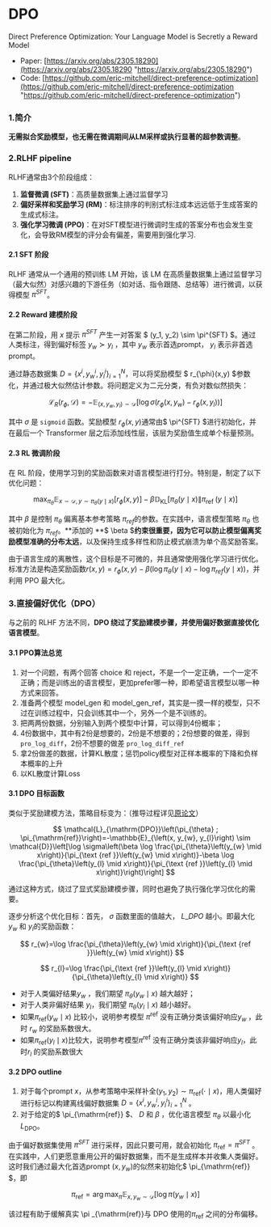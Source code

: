 # DPO

Direct Preference Optimization: Your Language Model is Secretly a Reward Model

-   Paper: [https://arxiv.org/abs/2305.18290](https://arxiv.org/abs/2305.18290 "https://arxiv.org/abs/2305.18290")
-   Code: [https://github.com/eric-mitchell/direct-preference-optimization](https://github.com/eric-mitchell/direct-preference-optimization "https://github.com/eric-mitchell/direct-preference-optimization")

### 1.简介

**无需拟合奖励模型，也无需在微调期间从LM采样或执行显著的超参数调整**。


### 2.RLHF pipeline

RLHF通常由3个阶段组成：

1.  **监督微调 (SFT)**：高质量数据集上通过监督学习
2.  **偏好采样和奖励学习 (RM)**：标注排序的判别式标注成本远远低于生成答案的生成式标注。
3.  **强化学习微调 (PPO)**：在对SFT模型进行微调时生成的答案分布也会发生变化，会导致RM模型的评分会有偏差，需要用到强化学习.

#### 2.1 SFT 阶段

RLHF 通常从一个通用的预训练 LM 开始，该 LM 在高质量数据集上通过监督学习（最大似然）对感兴趣的下游任务（如对话、指令跟随、总结等）进行微调，以获得模型 $\pi^{SFT}$。

#### 2.2 Reward 建模阶段

在第二阶段，用 $x$ 提示 $\pi^{SFT}$ 产生一对答案 $  (y_1, y_2) \sim \pi^{SFT} $。通过人类标注，得到偏好标签 $y_w \succ y_l$ ，其中 $y_w$  表示首选prompt， $y_l$ 表示非首选prompt。

通过静态数据集 $D=\left\{x^{i}, y_{w}^{i}, y_{l}^{i}\right\}_{i=1}^{N}$，可以将奖励模型  $ r_{\phi}(x,y)  $参数化，并通过极大似然估计参数。将问题定义为二元分类，有负对数似然损失： &#x20;

$$
\mathcal{L}_{R}\left(r_{\phi}, \mathcal{D}\right)=-\mathbb{E}_{\left(x, y_{w}, y_{l}\right) \sim \mathcal{D}}\left[\log \sigma\left(r_{\phi}\left(x, y_{w}\right)-r_{\phi}\left(x, y_{l}\right)\right)\right]
$$

其中 $\sigma$ 是 `sigmoid`  函数。奖励模型  $r_{\phi}(x,y)$通常由$ \pi^{SFT}  $进行初始化，并在最后一个 Transformer 层之后添加线性层，该层为奖励值生成单个标量预测。

#### 2.3 RL 微调阶段

在 RL 阶段，使用学习到的奖励函数来对语言模型进行打分。特别是，制定了以下优化问题：

$$
\max _{\pi_{\theta}} \mathbb{E}_{x \sim \mathcal{D}, y \sim \pi_{\theta}(y \mid x)}\left[r_{\phi}(x, y)\right]-\beta \mathbb{D}_{\mathrm{KL}}\left[\pi_{\theta}(y \mid x) \| \pi_{\text {ref }}(y \mid x)\right]
$$

其中 $\beta$ 是控制 $\pi_{\theta}$  偏离基本参考策略 $\pi_{ref}$的参数。在实践中，语言模型策略 $\pi_{\theta}$ 也被初始化为 $\pi_{ref}$。\*\*添加的 \*\*$ \beta  $**约束很重要，因为它可以防止模型偏离奖励模型准确的分布太远**，以及保持生成多样性和防止模式崩溃为单个高奖励答案。

由于语言生成的离散性，这个目标是不可微的，并且通常使用强化学习进行优化。标准方法是构造奖励函数$r(x, y)=r_{\phi}(x, y)-\beta\left(\log \pi_{\theta}(y \mid x)-\log \pi_{r e f}(y \mid x)\right)$，并利用 PPO 最大化。

### 3.直接偏好优化（DPO）

与之前的 RLHF 方法不同，**DPO 绕过了奖励建模步骤，并使用偏好数据直接优化语言模型**。

#### 3.1 PPO算法总览

1.  对一个问题，有两个回答 choice 和 reject，不是一个一定正确，一个一定不正确；而是训练出的语言模型，更加prefer哪一种，即希望语言模型以哪一种方式来回答。
2.  准备两个模型 model\_gen 和 model\_gen\_ref，其实是一摸一样的模型，只不过在训练过程中，只会训练其中一个，另外一个是不训练的。
3.  把两两份数据，分别输入到两个模型中计算，可以得到4份概率；
4.  4份数据中，其中有2份是想要的，2份是不想要的；2份想要的做差，得到`pro_log_diff`，2份不想要的做差 `pro_log_diff_ref`
5.  拿2份做差的数据，计算KL散度；惩罚policy模型对正样本概率的下降和负样本概率的上升
6.  以KL散度计算Loss


#### 3.1 DPO 目标函数

类似于奖励建模方法，策略目标变为：（推导过程详见[原论文](https://arxiv.org/abs/2305.18290 "原论文")）

$$
\mathcal{L}_{\mathrm{DPO}}\left(\pi_{\theta} ; \pi_{\mathrm{ref}}\right)=-\mathbb{E}_{\left(x, y_{w}, y_{l}\right) \sim \mathcal{D}}\left[\log \sigma\left(\beta \log \frac{\pi_{\theta}\left(y_{w} \mid x\right)}{\pi_{\text {ref }}\left(y_{w} \mid x\right)}-\beta \log \frac{\pi_{\theta}\left(y_{l} \mid x\right)}{\pi_{\text {ref }}\left(y_{l} \mid x\right)}\right)\right]
$$

通过这种方式，绕过了显式奖励建模步骤，同时也避免了执行强化学习优化的需要。

逐步分析这个优化目标：首先， $\sigma$ 函数里面的值越大，  $L\_{DPO}$  越小。即最大化 $y_w$ 和 $y_l$的奖励函数： &#x20;

$$
r_{w}=\log \frac{\pi_{\theta}\left(y_{w} \mid x\right)}{\pi_{\text {ref }}\left(y_{w} \mid x\right)}
$$

$$
r_{l}=\log \frac{\pi_{\text {ref }}\left(y_{l} \mid x\right)}{\pi_{\theta}\left(y_{l} \mid x\right)}
$$

-   对于人类偏好结果$y_w$ ，我们期望 $\pi_{\theta}(y_w \mid x)$ 越大越好；
-   对于人类非偏好结果 $y_l$，我们期望 $\pi_{\theta}(y_l \mid x)$ 越小越好。
-   如果$\pi_{\mathrm{ref}}\left(y_w \mid x\right)$ 比较小，说明参考模型 $\pi^{\mathrm{ref}}$  没有正确分类该偏好响应$y_w$ ，此时 $r_w$ 的奖励系数很大。
-   如果$\pi_{\mathrm{ref}}\left(y_l \mid x\right)$比较大，说明参考模型$\pi^{\mathrm{ref}}$ 没有正确分类该非偏好响应$y_l$，此时$r_l$ 的奖励系数很大

#### 3.2 DPO outline

1.  对于每个prompt  $x$，从参考策略中采样补全$\left(y_{1}, y_{2}\right) \sim \pi_{\mathrm{ref}}(\cdot \mid x)$，用人类偏好进行标记以构建离线偏好数据集 $D=\left\{x^{i}, y_{w}^{i}, y_{l}^{i}\right\}_{i=1}^{N}$ 。
2.  对于给定的$  \pi_{\mathrm{ref}} $、 $D$ 和 $\beta$ ，优化语言模型 $\pi_{\theta}$ 以最小化 $L_{\mathrm{DPO}}$。

由于偏好数据集使用 $\pi^{SFT}$ 进行采样，因此只要可用，就会初始化 $\pi_{\mathrm{ref}} = \pi^{SFT}$ 。在实践中，人们更愿意重用公开的偏好数据集，而不是生成样本并收集人类偏好。这时我们通过最大化首选prompt $(x,y_w)$的似然来初始化$  \pi_{\mathrm{ref}} $，即 &#x20;

$$
\pi_{\mathrm{ref}}=\arg \max _{\pi} \mathbb{E}_{x, y_{w} \sim \mathcal{D}}\left[\log \pi\left(y_{w} \mid x\right)\right]
$$

该过程有助于缓解真实 \pi \_{\mathrm{ref}}与 DPO 使用的$\pi_{\mathrm{ref}}$ 之间的分布偏移。



